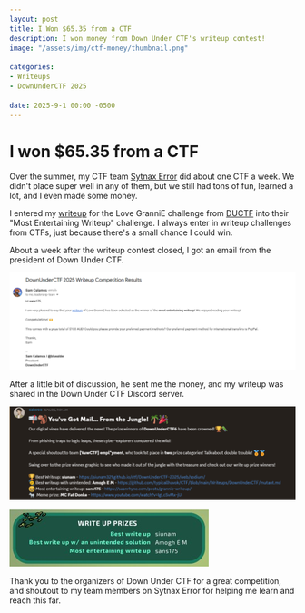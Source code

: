 ```yaml
---
layout: post
title: I Won $65.35 from a CTF
description: I won money from Down Under CTF's writeup contest!
image: "/assets/img/ctf-money/thumbnail.png"

categories:
- Writeups
- DownUnderCTF 2025

date: 2025-9-1 00:00 -0500
---
```


# I won $65.35 from a CTF
Over the summer, my CTF team [Sytnax Error](https://ctftime.org/team/365677) did about one CTF a week. We didn't place super well in any of them, but we still had tons of fun, learned a lot, and I even made some money.

I entered my [writeup](/posts/grannie-writeup) for the Love GranniE challenge from [DUCTF](https://downunderctf.com/) into their "Most Entertaining Writeup" challenge. I always enter in writeup challenges from CTFs, just because there's a small chance I could win.

About a week after the writeup contest closed, I got an email from the president of Down Under CTF.

![email screenshot](/assets/img/writeup-money/4.png)

After a little bit of discussion, he sent me the money, and my writeup was shared in the Down Under CTF Discord server.

![discord screenshot](/assets/img/writeup-money/1.png)

![discord screenshot](/assets/img/writeup-money/3.jpg)

Thank you to the organizers of Down Under CTF for a great competition, and shoutout to my team members on Sytnax Error for helping me learn and reach this far.
